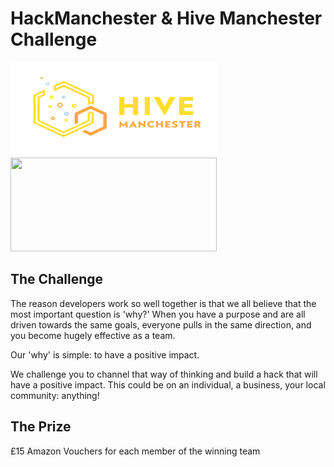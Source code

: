 # HackManchester & Hive Manchester Challenge

<img src='Copy of hivemanchester logo.png' height="150" width="330" />
<img src='Hack MCR logo twitter.png' height="150" width="330" />

## The Challenge

The reason developers work so well together is that we all believe that the most important question is 'why?' When you have a purpose and are all driven towards the same goals, everyone pulls in the same direction, and you become hugely effective as a team.

Our 'why' is simple: to have a positive impact.

We challenge you to channel that way of thinking and build a hack that will have a positive impact. This could be on an individual, a business, your local community: anything!

## The Prize

£15 Amazon Vouchers for each member of the winning team
